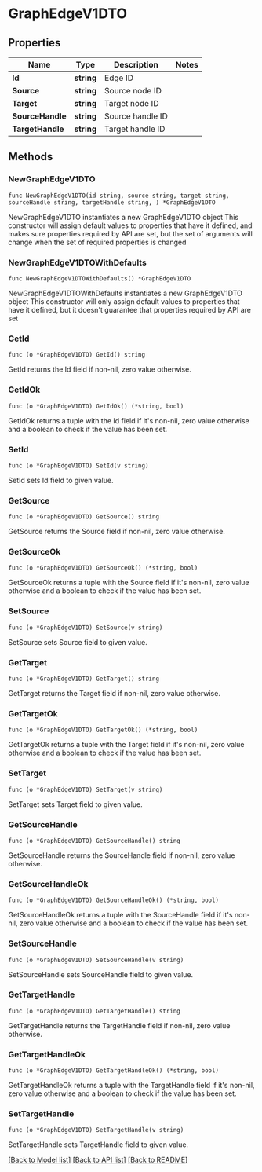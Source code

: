 # GraphEdgeV1DTO

## Properties

Name | Type | Description | Notes
------------ | ------------- | ------------- | -------------
**Id** | **string** | Edge ID | 
**Source** | **string** | Source node ID | 
**Target** | **string** | Target node ID | 
**SourceHandle** | **string** | Source handle ID | 
**TargetHandle** | **string** | Target handle ID | 

## Methods

### NewGraphEdgeV1DTO

`func NewGraphEdgeV1DTO(id string, source string, target string, sourceHandle string, targetHandle string, ) *GraphEdgeV1DTO`

NewGraphEdgeV1DTO instantiates a new GraphEdgeV1DTO object
This constructor will assign default values to properties that have it defined,
and makes sure properties required by API are set, but the set of arguments
will change when the set of required properties is changed

### NewGraphEdgeV1DTOWithDefaults

`func NewGraphEdgeV1DTOWithDefaults() *GraphEdgeV1DTO`

NewGraphEdgeV1DTOWithDefaults instantiates a new GraphEdgeV1DTO object
This constructor will only assign default values to properties that have it defined,
but it doesn't guarantee that properties required by API are set

### GetId

`func (o *GraphEdgeV1DTO) GetId() string`

GetId returns the Id field if non-nil, zero value otherwise.

### GetIdOk

`func (o *GraphEdgeV1DTO) GetIdOk() (*string, bool)`

GetIdOk returns a tuple with the Id field if it's non-nil, zero value otherwise
and a boolean to check if the value has been set.

### SetId

`func (o *GraphEdgeV1DTO) SetId(v string)`

SetId sets Id field to given value.


### GetSource

`func (o *GraphEdgeV1DTO) GetSource() string`

GetSource returns the Source field if non-nil, zero value otherwise.

### GetSourceOk

`func (o *GraphEdgeV1DTO) GetSourceOk() (*string, bool)`

GetSourceOk returns a tuple with the Source field if it's non-nil, zero value otherwise
and a boolean to check if the value has been set.

### SetSource

`func (o *GraphEdgeV1DTO) SetSource(v string)`

SetSource sets Source field to given value.


### GetTarget

`func (o *GraphEdgeV1DTO) GetTarget() string`

GetTarget returns the Target field if non-nil, zero value otherwise.

### GetTargetOk

`func (o *GraphEdgeV1DTO) GetTargetOk() (*string, bool)`

GetTargetOk returns a tuple with the Target field if it's non-nil, zero value otherwise
and a boolean to check if the value has been set.

### SetTarget

`func (o *GraphEdgeV1DTO) SetTarget(v string)`

SetTarget sets Target field to given value.


### GetSourceHandle

`func (o *GraphEdgeV1DTO) GetSourceHandle() string`

GetSourceHandle returns the SourceHandle field if non-nil, zero value otherwise.

### GetSourceHandleOk

`func (o *GraphEdgeV1DTO) GetSourceHandleOk() (*string, bool)`

GetSourceHandleOk returns a tuple with the SourceHandle field if it's non-nil, zero value otherwise
and a boolean to check if the value has been set.

### SetSourceHandle

`func (o *GraphEdgeV1DTO) SetSourceHandle(v string)`

SetSourceHandle sets SourceHandle field to given value.


### GetTargetHandle

`func (o *GraphEdgeV1DTO) GetTargetHandle() string`

GetTargetHandle returns the TargetHandle field if non-nil, zero value otherwise.

### GetTargetHandleOk

`func (o *GraphEdgeV1DTO) GetTargetHandleOk() (*string, bool)`

GetTargetHandleOk returns a tuple with the TargetHandle field if it's non-nil, zero value otherwise
and a boolean to check if the value has been set.

### SetTargetHandle

`func (o *GraphEdgeV1DTO) SetTargetHandle(v string)`

SetTargetHandle sets TargetHandle field to given value.



[[Back to Model list]](../README.md#documentation-for-models) [[Back to API list]](../README.md#documentation-for-api-endpoints) [[Back to README]](../README.md)


